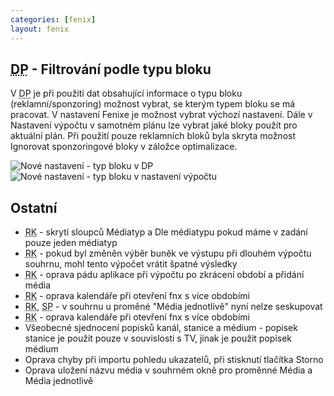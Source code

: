 ```yaml
---
categories: [fenix]
layout: fenix
---
```


## <abbr title="Detailní plán">DP</abbr> - Filtrování podle typu bloku
V  <abbr title="Detailní plán">DP</abbr> je při použití dat obsahující informace o typu bloku (reklamní/sponzoring) možnost vybrat, se kterým typem bloku se má pracovat. V nastavení Fenixe je možnost vybrat výchozí nastavení. Dále v Nastavení výpočtu v samotném plánu lze vybrat jaké bloky použít pro aktuální plán. Při použití pouze reklamních bloků byla skryta možnost Ignorovat sponzoringové bloky v záložce optimalizace.

![Nové nastavení - typ bloku v DP]({{site.url}}/data/nastaveni_typ_bloku.png) ![Nové nastavení - typ bloku v nastavení výpočtu]({{site.url}}/data/nastaveni_vypoct_typ_bloku.png)

## Ostatní
<ul>
<li><abbr title="Reachové křivky">RK</abbr> - skrytí sloupců Médiatyp a Dle médiatypu pokud máme v zadání pouze jeden médiatyp</li>
<li><abbr title="Reachové křivky">RK</abbr> - pokud byl změněn výběr buněk ve výstupu při dlouhém výpočtu souhrnu, mohl tento výpočet vrátit špatné výsledky</li>
<li><abbr title="Reachové křivky">RK</abbr> - oprava pádu aplikace při výpočtu po zkrácení období a přidání média</li>
<li><abbr title="Reachové křivky">RK</abbr> - oprava kalendáře při otevření fnx s více obdobími</li>

<li><abbr title="Reachové křivky">RK</abbr>, <abbr title="Strategický plán">SP</abbr> - v souhrnu u proměné "Média jednotlivě" nyní nelze seskupovat</li>
<li><abbr title="Reachové křivky">RK</abbr> - oprava kalendáře při otevření fnx s více obdobími</li>

<li>Všeobecné sjednocení popisků kanál, stanice a médium - popisek stanice je použit pouze v souvislosti s TV, jinak je použit popisek médium</li>
<li>Oprava chyby při importu pohledu ukazatelů, při stisknutí tlačítka Storno</li>
<li>Oprava uložení názvu média v souhrném okně pro proměnné Média a Média jednotlivě</li>
</ul>
